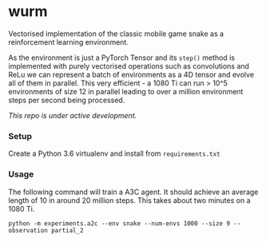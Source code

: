# wurm

Vectorised implementation of the classic mobile game snake as a 
reinforcement learning environment.

As the environment is just a PyTorch Tensor and its `step()` method
is implemented with purely vectorised operations such as convolutions and
ReLu we can represent a batch of environments as a 4D tensor and evolve 
all of them in parallel. This very efficient - a 1080 Ti can run
\> 10^5 environments of size 12 in parallel leading to over a million
environment steps per second being processed.

_This repo is under active development._

### Setup

Create a Python 3.6 virtualenv and install from `requirements.txt`

### Usage

The following command will train a A3C agent. It should achieve an 
average length of 10 in around 20 million steps. This takes about two
minutes on a 1080 Ti.

```
python -m experiments.a2c --env snake --num-envs 1000 --size 9 --observation partial_2
```